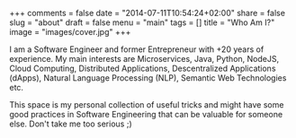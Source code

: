 +++
comments = false
date = "2014-07-11T10:54:24+02:00"
share = false
slug = "about"
draft = false
menu = "main"
tags = []
title = "Who Am I?"
image = "images/cover.jpg"
+++

I am a Software Engineer and former Entrepreneur with +20 years of experience. My main interests are Microservices, Java, Python, NodeJS, Cloud Computing, Distributed Applications, Descentralized Applications (dApps), Natural Language Processing (NLP), Semantic Web Technologies etc. 

This space is my personal collection of useful tricks and might have some good practices in Software Engineering that can be valuable for someone else. Don't take me too serious ;)
